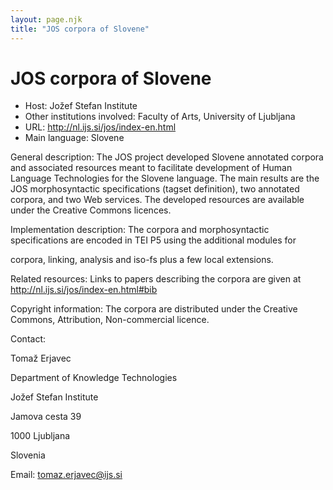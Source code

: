 ```yaml
---
layout: page.njk
title: "JOS corpora of Slovene"
---
```

# JOS corpora of Slovene




* Host: Jožef Stefan Institute
* Other institutions involved:
 Faculty of Arts, University of Ljubljana
* URL: <http://nl.ijs.si/jos/index-en.html>
* Main language: Slovene



General description: The JOS project developed Slovene annotated
 corpora and associated resources meant to facilitate
 development of Human Language Technologies for the Slovene
 language. The main results are the JOS morphosyntactic
 specifications (tagset definition), two annotated corpora,
 and two Web services. The developed resources are available
 under the Creative Commons licences.



Implementation description:
 The corpora and morphosyntactic specifications
 are encoded in TEI P5 using the additional modules for
 
 corpora, linking, analysis and iso-fs plus a few local
 extensions.



Related resources: Links to papers describing the corpora are
 given at http://nl.ijs.si/jos/index-en.html#bib



Copyright information: The corpora are distributed under the Creative
 Commons, Attribution, Non-commercial licence.



Contact:
 



Tomaž Erjavec


Department of Knowledge Technologies
 
 Jožef Stefan Institute
 
 Jamova cesta 39
 
 1000 Ljubljana
 
 Slovenia



Email: [tomaz.erjavec@ijs.si](mailto:tomaz.erjavec@ijs.si)





